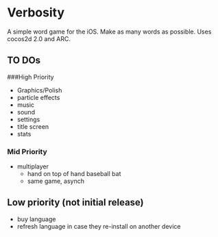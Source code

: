 # Verbosity

A simple word game for the iOS. Make as many words as possible. Uses cocos2d 2.0 and ARC.

## TO DOs

###High Priority
* Graphics/Polish
* particle effects
* music
* sound
* settings
* title screen
* stats

### Mid Priority
* multiplayer
	* hand on top of hand baseball bat
	* same game, asynch

## Low priority (not initial release)
* buy language
* refresh language in case they re-install on another device